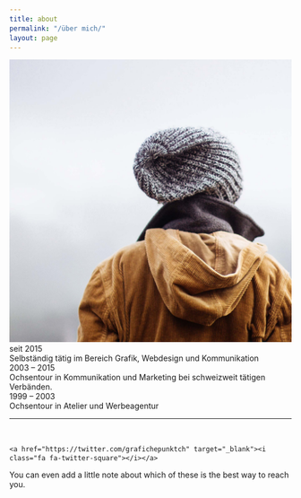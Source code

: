 ```yaml
---
title: about
permalink: "/über mich/"
layout: page
---
```


<img class="col one right" src="/img/prof_pic.jpg">

<br/>
seit 2015<br/>
Selbständig tätig im Bereich Grafik, Webdesign und Kommunikation
<br/>
2003 – 2015<br/>
Ochsentour in Kommunikation und Marketing bei schweizweit tätigen Verbänden.
<br/>
1999 – 2003<br/>
Ochsentour in Atelier und Werbeagentur 


<br/>
<hr/>
<br/>
<span class="contacticon center">
	<a href="mailto:info@atelierscheidegger.ch"><i class="fa fa-envelope-square"></i></a>
	<a href="https://github.com/grafiche" target="_blank"><i class="fa fa-github-square"></i></a>
	<a href="https://www.linkedin.com/in/christof-scheidegger-5898b7bb/" target="_blank"><i class="fa fa-linkedin-square"></i></a>
	
	<a href="https://twitter.com/grafichepunktch" target="_blank"><i class="fa fa-twitter-square"></i></a>

<a href="https://www.facebook.com/atelierscheidegger/" target="_blank"><i class="fa fa-facebook-square"></i></a>

</span>
<div class="col three caption">
	You can even add a little note about which of these is the best way to reach you.
</div>

